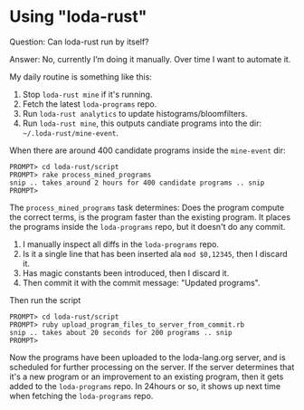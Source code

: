 # Using "loda-rust"

Question: Can loda-rust run by itself?

Answer: No, currently I’m doing it manually. Over time I want to automate it.

My daily routine is something like this:

1. Stop `loda-rust mine` if it's running.
2. Fetch the latest `loda-programs` repo.
3. Run `loda-rust analytics` to update histograms/bloomfilters.
4. Run `loda-rust mine`, this outputs candiate programs into the dir: `~/.loda-rust/mine-event`.

When there are around 400 candidate programs inside the `mine-event` dir:
```
PROMPT> cd loda-rust/script
PROMPT> rake process_mined_programs
snip .. takes around 2 hours for 400 candidate programs .. snip
PROMPT>
```

The `process_mined_programs` task determines: Does the program compute the correct terms, is the program faster than the existing program.
It places the programs inside the `loda-programs` repo, but it doesn't do any commit.

1. I manually inspect all diffs in the `loda-programs` repo. 
2. Is it a single line that has been inserted ala `mod $0,12345`, then I discard it.
3. Has magic constants been introduced, then I discard it.
4. Then commit it with the commit message: "Updated programs".

Then run the script
```
PROMPT> cd loda-rust/script
PROMPT> ruby upload_program_files_to_server_from_commit.rb
snip .. takes about 20 seconds for 200 programs .. snip
PROMPT>
```

Now the programs have been uploaded to the loda-lang.org server, and is scheduled for further processing on the server.
If the server determines that it's a new program or an improvement to an existing program, then it gets added to the `loda-programs` repo.
In 24hours or so, it shows up next time when fetching the `loda-programs` repo.
